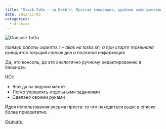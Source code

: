 ```yaml
---
title: "Stack-ToDo – на Bash'е. Простая концепция, удобное использование"
date: 2012-11-03
categories:
  - Archive
---
```


![Console ToDo](console-todo.png)

_пример работы скрипта. t – alias на tasks.sh, а при старте терминала выводится текущий список дел и полезная информация_

Да, это консоль, да это аналогично ручному редактированию в блокноте.
  
НО!:

  * Всегда на видном месте
  * Легко управлять отдельными заданиями
  * Сделано своими руками

Идея использования весьма проста: то что находиться выше в списке более приоритетно.

[Скачать](stack-todo.zip)
